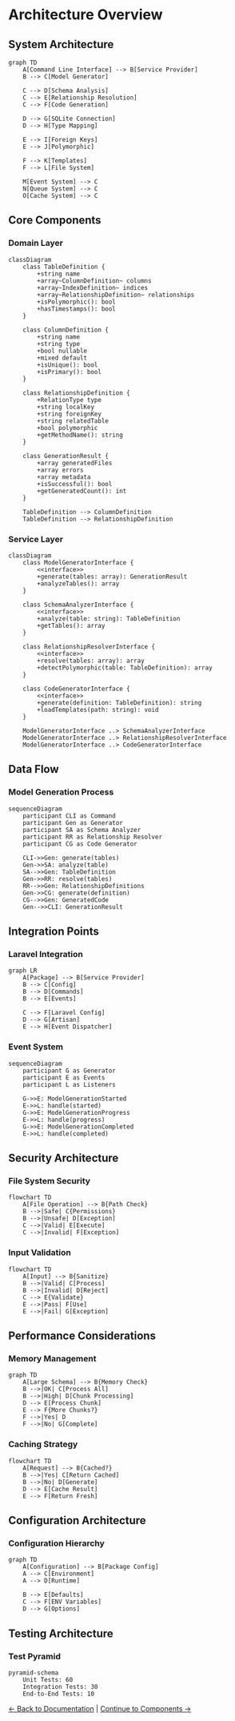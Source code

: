 # Architecture Overview

## System Architecture

```mermaid
graph TD
    A[Command Line Interface] --> B[Service Provider]
    B --> C[Model Generator]

    C --> D[Schema Analysis]
    C --> E[Relationship Resolution]
    C --> F[Code Generation]

    D --> G[SQLite Connection]
    D --> H[Type Mapping]

    E --> I[Foreign Keys]
    E --> J[Polymorphic]

    F --> K[Templates]
    F --> L[File System]

    M[Event System] --> C
    N[Queue System] --> C
    O[Cache System] --> C
```

## Core Components

### Domain Layer

```mermaid
classDiagram
    class TableDefinition {
        +string name
        +array~ColumnDefinition~ columns
        +array~IndexDefinition~ indices
        +array~RelationshipDefinition~ relationships
        +isPolymorphic(): bool
        +hasTimestamps(): bool
    }

    class ColumnDefinition {
        +string name
        +string type
        +bool nullable
        +mixed default
        +isUnique(): bool
        +isPrimary(): bool
    }

    class RelationshipDefinition {
        +RelationType type
        +string localKey
        +string foreignKey
        +string relatedTable
        +bool polymorphic
        +getMethodName(): string
    }

    class GenerationResult {
        +array generatedFiles
        +array errors
        +array metadata
        +isSuccessful(): bool
        +getGeneratedCount(): int
    }

    TableDefinition --> ColumnDefinition
    TableDefinition --> RelationshipDefinition
```

### Service Layer

```mermaid
classDiagram
    class ModelGeneratorInterface {
        <<interface>>
        +generate(tables: array): GenerationResult
        +analyzeTables(): array
    }

    class SchemaAnalyzerInterface {
        <<interface>>
        +analyze(table: string): TableDefinition
        +getTables(): array
    }

    class RelationshipResolverInterface {
        <<interface>>
        +resolve(tables: array): array
        +detectPolymorphic(table: TableDefinition): array
    }

    class CodeGeneratorInterface {
        <<interface>>
        +generate(definition: TableDefinition): string
        +loadTemplates(path: string): void
    }

    ModelGeneratorInterface ..> SchemaAnalyzerInterface
    ModelGeneratorInterface ..> RelationshipResolverInterface
    ModelGeneratorInterface ..> CodeGeneratorInterface
```

## Data Flow

### Model Generation Process

```mermaid
sequenceDiagram
    participant CLI as Command
    participant Gen as Generator
    participant SA as Schema Analyzer
    participant RR as Relationship Resolver
    participant CG as Code Generator

    CLI->>Gen: generate(tables)
    Gen->>SA: analyze(table)
    SA-->>Gen: TableDefinition
    Gen->>RR: resolve(tables)
    RR-->>Gen: RelationshipDefinitions
    Gen->>CG: generate(definition)
    CG-->>Gen: GeneratedCode
    Gen-->>CLI: GenerationResult
```

## Integration Points

### Laravel Integration

```mermaid
graph LR
    A[Package] --> B[Service Provider]
    B --> C[Config]
    B --> D[Commands]
    B --> E[Events]

    C --> F[Laravel Config]
    D --> G[Artisan]
    E --> H[Event Dispatcher]
```

### Event System

```mermaid
sequenceDiagram
    participant G as Generator
    participant E as Events
    participant L as Listeners

    G->>E: ModelGenerationStarted
    E->>L: handle(started)
    G->>E: ModelGenerationProgress
    E->>L: handle(progress)
    G->>E: ModelGenerationCompleted
    E->>L: handle(completed)
```

## Security Architecture

### File System Security

```mermaid
flowchart TD
    A[File Operation] --> B{Path Check}
    B -->|Safe| C{Permissions}
    B -->|Unsafe| D[Exception]
    C -->|Valid| E[Execute]
    C -->|Invalid| F[Exception]
```

### Input Validation

```mermaid
flowchart TD
    A[Input] --> B{Sanitize}
    B -->|Valid| C[Process]
    B -->|Invalid| D[Reject]
    C --> E{Validate}
    E -->|Pass| F[Use]
    E -->|Fail| G[Exception]
```

## Performance Considerations

### Memory Management

```mermaid
graph TD
    A[Large Schema] --> B{Memory Check}
    B -->|OK| C[Process All]
    B -->|High| D[Chunk Processing]
    D --> E[Process Chunk]
    E --> F{More Chunks?}
    F -->|Yes| D
    F -->|No| G[Complete]
```

### Caching Strategy

```mermaid
flowchart TD
    A[Request] --> B{Cached?}
    B -->|Yes| C[Return Cached]
    B -->|No| D[Generate]
    D --> E[Cache Result]
    E --> F[Return Fresh]
```

## Configuration Architecture

### Configuration Hierarchy

```mermaid
graph TD
    A[Configuration] --> B[Package Config]
    A --> C[Environment]
    A --> D[Runtime]

    B --> E[Defaults]
    C --> F[ENV Variables]
    D --> G[Options]
```

## Testing Architecture

### Test Pyramid

```mermaid
pyramid-schema
    Unit Tests: 60
    Integration Tests: 30
    End-to-End Tests: 10
```

[← Back to Documentation](../index.md) | [Continue to Components →](components.md)
